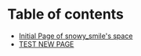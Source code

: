 # Table of contents

* [Initial Page of snowy\_smile's space](README.md)
* [TEST NEW PAGE](test-new-page.md)

